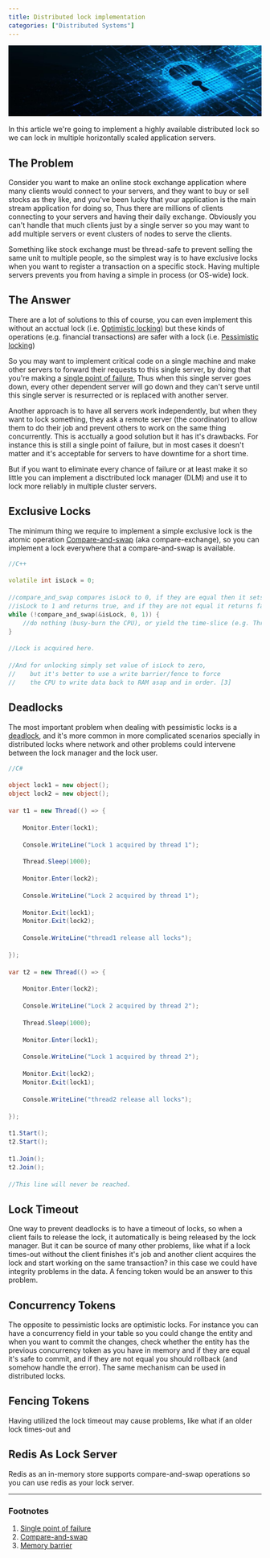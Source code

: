 ```yaml
---
title: Distributed lock implementation
categories: ["Distributed Systems"]
---
```


![Cyber Lock Image](/assets/img/content/2020-08-07-distributed-lock/lock.jpg)

In this article we're going to implement a highly available distributed lock so we can lock in multiple horizontally scaled
application servers.
<!--more-->

## The Problem
Consider you want to make an online stock exchange application where many clients would connect to your servers,
and they want to buy or sell stocks as they like, and you've been lucky that your application is the main stream application
for doing so, Thus there are millions of clients connecting to your servers and having their daily exchange.
Obviously you can't handle that much clients just by a single server so you may want to add multiple servers or event clusters of nodes to serve the clients.

Something like stock exchange must be thread-safe to prevent selling the same unit to multiple people, so the simplest way is
to have exclusive locks when you want to register a transaction on a specific stock. Having multiple servers prevents you from having
a simple in process (or OS-wide) lock.

## The Answer
There are a lot of solutions to this of course, you can even implement this without an acctual lock (i.e. [Optimistic locking](https://en.wikipedia.org/wiki/Optimistic_concurrency_control)) but these kinds of operations (e.g. financial transactions) are safer with a lock (i.e. [Pessimistic locking](https://en.wikipedia.org/wiki/Lock_(computer_science)))

So you may want to implement critical code on a single machine and make other servers to forward
their requests to this single server, by doing that you're making a [single point of failure](https://en.wikipedia.org/wiki/Single_point_of_failure),
Thus when this single server goes down, every other dependent server will go down and
they can't serve until this single server is resurrected or is replaced with another server.

Another approach is to have all servers work independently, but when they want to lock something, they ask a remote server
(the coordinator) to allow them to do their job and prevent others to work on the same thing concurrently. This is acctually a
good solution but it has it's drawbacks. For instance this is still a single point of failure, but in most cases it doesn't matter
and it's acceptable for servers to have downtime for a short time.

But if you want to eliminate every chance of failure or at least make it so little you can implement a disctributed lock manager (DLM)
and use it to lock more reliably in multiple cluster servers.


## Exclusive Locks
The minimum thing we require to implement a simple exclusive lock is the atomic operation
[Compare-and-swap](https://en.wikipedia.org/wiki/Compare-and-swap) (aka compare-exchange), so you can implement a lock everywhere
that a compare-and-swap is available.

```c++
//C++

volatile int isLock = 0;

//compare_and_swap compares isLock to 0, if they are equal then it sets the
//isLock to 1 and returns true, and if they are not equal it returns false.
while (!compare_and_swap(&isLock, 0, 1)) {
    //do nothing (busy-burn the CPU), or yield the time-slice (e.g. Thread.Yield()).
}

//Lock is acquired here.

//And for unlocking simply set value of isLock to zero,
//    but it's better to use a write barrier/fence to force
//    the CPU to write data back to RAM asap and in order. [3]
```


## Deadlocks
The most important problem when dealing with pessimistic locks is a [deadlock](https://en.wikipedia.org/wiki/Deadlock), and it's more common
in more complicated scenarios specially in distributed locks where network and other problems could intervene between the lock manager and
the lock user. 

```csharp
//C#

object lock1 = new object();
object lock2 = new object();

var t1 = new Thread(() => {

    Monitor.Enter(lock1);

    Console.WriteLine("Lock 1 acquired by thread 1");

    Thread.Sleep(1000);

    Monitor.Enter(lock2);

    Console.WriteLine("Lock 2 acquired by thread 1");

    Monitor.Exit(lock1);
    Monitor.Exit(lock2);

    Console.WriteLine("thread1 release all locks");

});

var t2 = new Thread(() => {
    
    Monitor.Enter(lock2);

    Console.WriteLine("Lock 2 acquired by thread 2");

    Thread.Sleep(1000);

    Monitor.Enter(lock1);

    Console.WriteLine("Lock 1 acquired by thread 2");

    Monitor.Exit(lock2);
    Monitor.Exit(lock1);

    Console.WriteLine("thread2 release all locks");

});

t1.Start();
t2.Start();

t1.Join();
t2.Join();

//This line will never be reached.

```

## Lock Timeout
One way to prevent deadlocks is to have a timeout of locks, so when a client fails to release the lock, it automatically is being released by the lock manager.
But it can be source of many other problems, like what if a lock times-out without the client finishes it's job and another client acquires the lock
and start working on the same transaction? in this case we could have integrity problems in the data. A fencing token would be an answer to this problem.


## Concurrency Tokens
The opposite to pessimistic locks are optimistic locks. For instance you can have a concurrency field in your table so you could change the entity and
when you want to commit the changes, check whether the entity has the previous concurrency token as you have in memory and if they are equal it's
safe to commit, and if they are not equal you should rollback (and somehow handle the error). The same mechanism can be used in distributed locks.


## Fencing Tokens
Having utilized the lock timeout may cause problems, like what if an older lock times-out and 


## Redis As Lock Server
Redis as an in-memory store supports compare-and-swap operations so you can use redis
as your lock server.


---


### Footnotes
1. [Single point of failure](https://en.wikipedia.org/wiki/Single_point_of_failure)
2. [Compare-and-swap](https://en.wikipedia.org/wiki/Compare-and-swap)
3. [Memory barrier](https://en.wikipedia.org/wiki/Memory_barrier)
